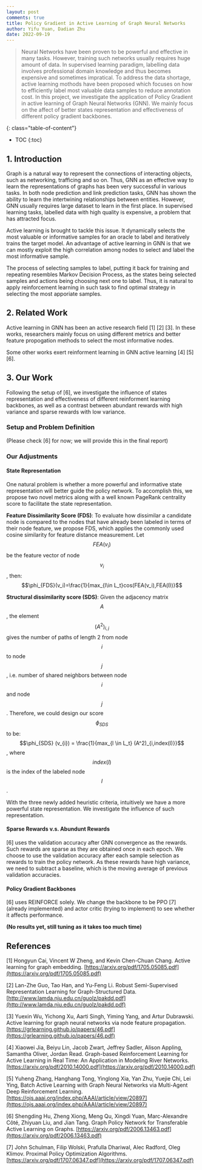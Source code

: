 ```yaml
---
layout: post
comments: true
title: Policy Gradient in Active Learning of Graph Neural Networks
author: Yifu Yuan, Dadian Zhu
date: 2022-09-19
---
```



> Neural Networks have been proven to be powerful and effective in many tasks. However, training such networks usually requires huge amount of data. In supervised learning paradigm, labelling data involves professional domain knowledge and thus becomes expensive and sometimes impratical. To address the data shortage, active learning mothods have been proposed which focuses on how to efficiently label most valuable data samples to reduce annotation cost. In this project, we investigate the application of Policy Gradient in active learning of Graph Neural Networks (GNN). We mainly focus on the affect of better states representation and effectiveness of different policy gradient backbones.


<!--more-->
{: class="table-of-content"}
* TOC
{:toc}

## 1. Introduction
Graph is a natural way to represent the connections of interacting objects, such as networking, trafficing and so on. Thus, GNN as an effective way to learn the representations of graphs has been very successful in various tasks. In both node prediction and link prediction tasks, GNN has shown the ability to learn the intertwining relationships between entities. However, GNN usually requires large dataset to learn in the first place. In supervised learning tasks, labelled data with high quality is expensive, a problem that has attracted focus.

Active learning is brought to tackle this issue. It dynamically selects the most valuable or informative samples for an oracle to label and iteratively trains the target model. An advantage of active learning in GNN is that we can mostly exploit the high correlation among nodes to select and label the most informative sample.

The process of selecting samples to label, putting it back for training and repeating resembles Markov Decision Process, as the states being selected samples and actions being choosing next one to label. Thus, it is natural to apply reinforcement learning in such task to find optimal strategy in selecting the most apporiate samples.


## 2. Related Work
Active learning in GNN has been an active research field [1] [2] [3]. In these works, researchers mainly focus on using different metrics and better feature propogation methods to select the most informative nodes. 

Some other works exert reinforment learning in GNN active learning [4] [5] [6]. 

## 3. Our Work
Following the setup of [6], we investigate the influence of states representation and effectiveness of different reinforment learning backbones, as well as a contrast between abundant rewards with high variance and sparse rewards with low variance.

### Setup and Problem Definition
(Please check [6] for now; we will provide this in the final report)

### Our Adjustments
#### State Representation
One natural problem is whether a more powerful and informative state representation will better guide the policy network. To accomplish this, we propose two novel metrics along with a well known PageRank centrality score to facilitate the state representation.

**Feature Dissimilarity Score (FDS)**:   To evaluate how dissimilar a candidate node is compared to the nodes that have already been labeled in terms of their node feature, we propose FDS, which applies the commonly used cosine similarity for feature distance measurement. Let $$FEA(v_i)$$ be the feature vector of node $$v_i$$, then: $$\phi_{FDS}(v_i)=\frac{1}{max_{l\in L_t}cos(FEA(v_i),FEA(l))}$$

**Structural dissimilarity score (SDS)**: Given the adjacency matrix $$A$$, the element $$(A^2)_{i, j}$$ gives the number of paths of length 2 from node $$i$$ to node $$j$$, i.e. number of shared neighbors between node $$i$$ and node $$j$$. Therefore, we could design our score $$\phi_{SDS}$$ to be: $$\phi_{SDS} (v_{i}) = \frac{1}{max_{l \in L_t} (A^2)_{i,index(l)}}$$, where $${index}(l)$$ is the index of the labeled node $$l$$.

With the three newly added heuristic criteria, intuitively we have a more powerful state representation. We investigate the influence of such representation.

#### Sparse Rewards v.s. Abundunt Rewards
[6] uses the validation accuracy after GNN convergence as the rewards. Such rewards are sparse as they are obtained once in each epoch. We choose to use the validation accuracy after each sample selection as rewards to train the policy network. As these rewards have high variance, we need to subtract a baseline, which is the moving average of previous validation accuracies.

#### Policy Gradient Backbones
[6] uses REINFORCE solely. We change the backbone to be PPO [7] (already implemented) and actor critic (trying to implement) to see whether it affects performance.

**(No results yet, still tuning as it takes too much time)**

## References
[1] Hongyun Cai, Vincent W Zheng, and Kevin Chen-Chuan Chang. Active learning for graph embedding. [https://arxiv.org/pdf/1705.05085.pdf](https://arxiv.org/pdf/1705.05085.pdf)

[2] Lan-Zhe Guo, Tao Han, and Yu-Feng Li. Robust Semi-Supervised Representation Learning for Graph-Structured Data. [http://www.lamda.nju.edu.cn/guolz/pakdd.pdf](http://www.lamda.nju.edu.cn/guolz/pakdd.pdf)

[3] Yuexin Wu, Yichong Xu, Aarti Singh, Yiming Yang, and Artur Dubrawski. Active learning for graph neural networks via node feature propagation. [https://grlearning.github.io/papers/46.pdf](https://grlearning.github.io/papers/46.pdf)

[4] Xiaowei Jia, Beiyu Lin, Jacob Zwart, Jeffrey Sadler, Alison Appling, Samantha Oliver, Jordan Read. Graph-based Reinforcement Learning for Active Learning in Real Time: An Application in Modeling River Networks. [https://arxiv.org/pdf/2010.14000.pdf](https://arxiv.org/pdf/2010.14000.pdf)

[5] Yuheng Zhang, Hanghang Tong, Yinglong Xia, Yan Zhu, Yuejie Chi, Lei Ying, Batch Active Learning with Graph Neural Networks via Multi-Agent Deep Reinforcement Learning. [https://ojs.aaai.org/index.php/AAAI/article/view/20897](https://ojs.aaai.org/index.php/AAAI/article/view/20897)

[6] Shengding Hu, Zheng Xiong, Meng Qu, Xingdi Yuan, Marc-Alexandre Côté, Zhiyuan Liu, and Jian Tang. Graph Policy Network for Transferable Active Learning on Graphs. [https://arxiv.org/pdf/2006.13463.pdf](https://arxiv.org/pdf/2006.13463.pdf)

[7] John Schulman, Filip Wolski, Prafulla Dhariwal, Alec Radford, Oleg Klimov. Proximal Policy Optimization Algorithms. [https://arxiv.org/pdf/1707.06347.pdf](https://arxiv.org/pdf/1707.06347.pdf)








